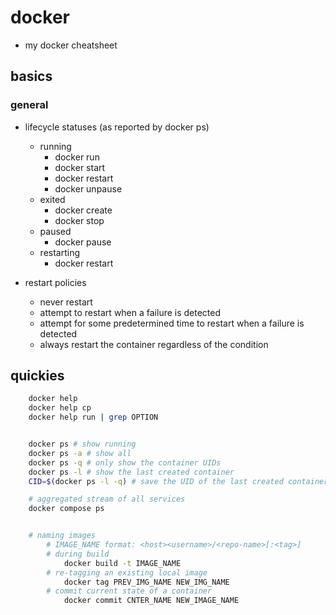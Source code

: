 # docker

- my docker cheatsheet

## basics

### general

- lifecycle statuses (as reported by docker ps)

  - running
    - docker run
    - docker start
    - docker restart
    - docker unpause
  - exited
    - docker create
    - docker stop
  - paused
    - docker pause
  - restarting
    - docker restart

- restart policies
  - never restart
  - attempt to restart when a failure is detected
  - attempt for some predetermined time to restart when a failure is detected
  - always restart the container regardless of the condition

## quickies

```sh
    docker help
    docker help cp
    docker help run | grep OPTION


    docker ps # show running
    docker ps -a # show all
    docker ps -q # only show the container UIDs
    docker ps -l # show the last created container
    CID=$(docker ps -l -q) # save the UID of the last created container

    # aggregated stream of all services
    docker compose ps


    # naming images
        # IMAGE_NAME format: <host><username>/<repo-name>[:<tag>]
        # during build
            docker build -t IMAGE_NAME
        # re-tagging an existing local image
            docker tag PREV_IMG_NAME NEW_IMG_NAME
        # commit current state of a container
            docker commit CNTER_NAME NEW_IMAGE_NAME
```
